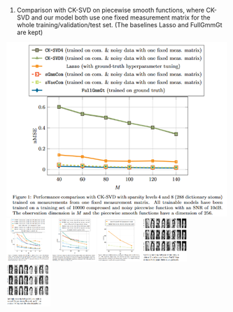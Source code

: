 1) Comparison with CK-SVD on piecewise smooth functions, where CK-SVD and our model both use one fixed measurement matrix for the whole training/validation/test set. (The baselines Lasso and FullGmmGt are kept)


<img src="figure1_fixed_measurement_matrix_for_all.png" width="600" height="400">

<img src="figure2_varying_measurement_matrices_for_ck_svd.png" width="100" height="100">

<img src="figure3_varying_measurement_matrices_for_all_mnist.png" width="100" height="100">

<img src="figure_4_performance_on_celebA.png" width="100" height="100">

<img src="figure_5_celebA_qualitative_M512.png" width="100" height="100">

<img src="figure_6_celebA_qualitative_M1024.png" width="100" height="100">
